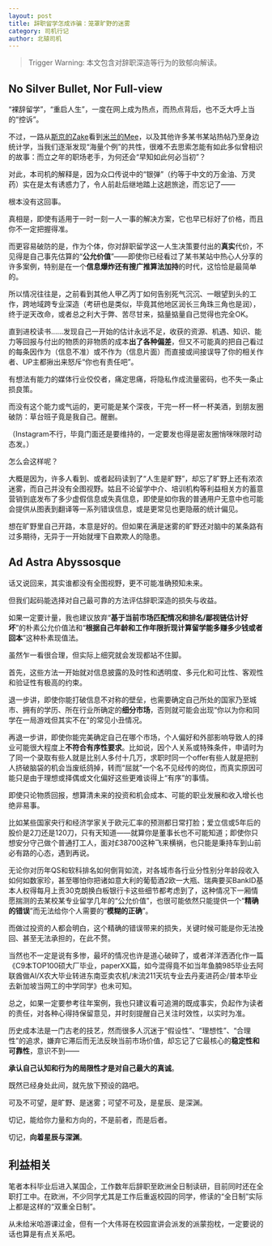 ```yaml
---
layout: post
title: 辞职留学怎成诈骗：笼罩旷野的迷雾
category: 司机行记
author: 北辕司机
---
```


> Trigger Warning: 本文包含对辞职深造等行为的致郁向解读。

## No Silver Bullet, Nor Full-view

“裸辞留学”，“重启人生”，一度在网上成为热点，而热点背后，也不乏大呼上当的“控诉”。

不过，一路从[斯京的Zake](www.bilibili.com/video/BV1ai421Z7Bt/)看到[米兰的Mee](https://mp.weixin.qq.com/s/zpUyaBpodhv0tUnaauAOkw)，以及其他许多某书某站热帖乃至身边统计学，当我们逐渐发现“海量个例”的共性，很难不去思索怎能有如此多似曾相识的故事：而立之年的职场老手，为何还会“早知如此何必当初”？

对此，本司机的解释是，因为众口传说中的“银弹”（约等于中文的万金油、万灵药）实在是太有诱惑力了，令人前赴后继地踏上这趟旅途，而忘记了——

根本没有这回事。

真相是，即使有适用于一时一刻一人一事的解决方案，它也早已标好了价格，而且你不一定把握得准。

而更容易破防的是，作为个体，你对辞职留学这一人生决策要付出的**真实**代价，不见得是自己事先估算的“**公允价值**”——即使你已经看过了某书某站中热心人分享的许多案例，特别是在一个**信息爆炸还有搜广推算法加持**的时代，这恰恰是最简单的。

所以情况往往是，之前看到其他人甲乙丙丁如何告别死气沉沉、一眼望到头的工作，跨地域跨专业深造（考研也是类似，毕竟其他地区润长三角珠三角也是润），终于逆天改命，或者总之利大于弊、苦尽甘来，掂量掂量自己觉得也完全OK。

直到进校读书……发现自己一开始的估计永远不足，收获的资源、机遇、知识、能力等回报与付出的物质的非物质的成本**出了各种偏差**，但又不可能真的把自己看过的每条因作为（信息不准）或不作为（信息片面）而直接或间接误导了你的相关作者、UP主都揪出来怒斥“你也有责任吧”。

有想法有能力的媒体行业佼佼者，痛定思痛，将隐私作成流量密码，也不失一条止损良策。

而没有这个能力或气运的，更可能是某个深夜，干完一杯一杯一杯美酒，到朋友圈破防：草台班子竟是我自己。醒删。

（Instagram不行，毕竟门面还是要维持的，一定要发也得是密友圈悄咪咪限时动态发。）

怎么会这样呢？

大概是因为，许多人看到、或者起码读到了“人生是旷野”，却忘了旷野上还有浓浓迷雾，而自己并没有全图视野。姑且不论留学中介、培训机构等利益相关方的蓄意营销到底发布了多少虚假信息或失真信息，即使是如你我的普通用户无意中也可能会提供从图表到翻译等一系列错误信息，或是更常见也更隐蔽的统计偏见。

想在旷野里自己开路，本意是好的。但如果在满是迷雾的旷野还对脑中的某条路有过多期待，无异于一开始就埋下自欺欺人的隐患。

## Ad Astra Abyssosque

话又说回来，其实谁都没有全图视野，更不可能准确预知未来。

但我们起码能选择对自己最可靠的方法评估辞职深造的损失与收益。

如果一定要计量，我也建议放弃“**基于当前市场匹配情况和排名/鄙视链估计好坏**”的朴素公允价值法和“**根据自己年龄和工作年限折现计算留学能多赚多少钱或者回本**”这种朴素现值法。

虽然乍一看很合理，但实际上细究就会发现都站不住脚。

首先，这些方法一开始就对信息披露的及时性和透明度、多元化和可比性、客观性和验证性有极高的约束。

退一步讲，即使你能打破信息不对称的壁垒，也需要确定自己所处的国家乃至城市、拥有的学历、所在行业所确定的**细分市场**，否则就可能会出现“你以为你和同学在一局游戏但其实不在”的常见小丑情况。

再退一步讲，即使你能完美确定自己在哪个市场，个人偏好和外部影响导致人的择业可能很大程度上**不符合有序性要求**。比如说，因个人关系或特殊条件，申请时为了同一个录取有些人就是比别人多付十几万，求职时同一个offer有些人就是把别人挤破脑袋的机会当废纸鸽掉，转而“屈就”一个名不见经传的岗位，而真实原因可能只是由于理想或择偶或文化偏好这些更难谈得上“有序”的事情。

即使只论物质回报，想算清未来的投资和机会成本、可能的职业发展和收入增长也绝非易事。

比如某些国家央行和经济学家关于欧元汇率的预测都日常打脸；爱立信或5年后的股价是2刀还是120刀，只有天知道——就算你是董事长也不可能知道；即使你只想安分守己做个普通打工人，面对£38700这种飞来横祸，也只能是秉持车到山前必有路的心态，遇到再说。

无论你对历年QS和软科排名如何倒背如流，对各城市各行业分性别分年龄段收入如何如数家珍，甚至哪怕你把诸如意大利的葡萄酒2欧一大瓶、瑞典要买BankID基本人权得每月上贡30克朗换白板银行卡这些细节都考虑到了，这种情况下一厢情愿揣测的去某校某专业留学几年的“公允价值”，也很可能依然只能提供一个“**精确的错误**”而无法给你个人需要的“**模糊的正确**”。

而做过投资的人都会明白，这个精确的错误带来的损失，关键时候可能是你无法挽回、甚至无法承担的，在此不赘。

当然也不一定是说有多惨，最坏的情况也许是道心破碎了，或者洋洋洒洒化作一篇《C9本TOP100硕大厂毕业，paperXX篇，如今混得竟不如当年鱼腩985毕业去阿联酋做AI/X农大毕业转进东南亚卖农机/末流211天坑专业去丹麦进药企/普本毕业去新加坡当网工的中学同学》也未可知。

总之，如果一定要参考往年案例，我也只建议看可追溯的既成事实，负起作为读者的责任，对各种心得持保留意见，并时刻提醒自己关注时效性，以实时为准。

历史成本法是一门古老的技艺，然而很多人沉迷于“假设性”、“理想性”、“合理性”的追求，嫌弃它滞后而无法反映当前市场价值，却忘记了它最核心的**稳定性和可靠性**，意识不到——

**承认自己认知和行为的局限性才是对自己最大的真诚**。

既然已经身处此间，就先放下预设的路吧。

可及不可望，是旷野、是迷雾；可望不可及，是星辰、是深渊。

切记，能给你力量和方向的，不是前者，而是后者。

切记，**向着星辰与深渊**。

## 利益相关

笔者本科毕业后进入某国企，工作数年后辞职至欧洲全日制读研，目前同时还在全职打工中。在欧洲，不少同学尤其是工作后重返校园的同学，修读的“全日制”实际上都是这样的“双重全日制”。

从未给米哈游课过金，但有一个大伟哥在校园宣讲会派发的派蒙抱枕，一定要说的话也算是有点关系吧。